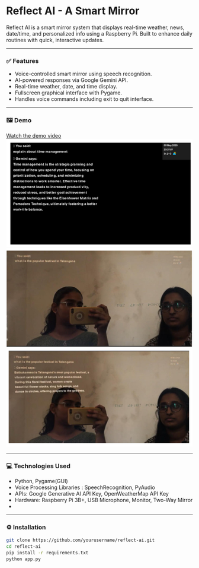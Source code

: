 # Reflect AI - A Smart Mirror

Reflect AI is a smart mirror system that displays real-time weather, news, date/time, and personalized info using a Raspberry Pi. Built to enhance daily routines with quick, interactive updates.

---

### ✅ Features

- Voice-controlled smart mirror using speech recognition.
- AI-powered responses via Google Gemini API.
- Real-time weather, date, and time display.
- Fullscreen graphical interface with Pygame.
- Handles voice commands including exit to quit interface.

---

### 🖼️ Demo

[Watch the demo video](https://drive.google.com/file/d/1-1IoBSU_Me0rmJPWWyJdY9lx7j7Qhgse/view?usp=sharing)
![Smart Mirror Screenshot](images/display-showing-date,time,weather,and-AI-response.png)
![Smart Mirror Screenshot](images/Query-displayed-on-the-two-way-mirror.png)
![Smart Mirror Screenshot](images/Gemini-response-on-mirror-display.png)

---

### 💻 Technologies Used

- Python, Pygame(GUI)
- Voice Processing Libraries : SpeechRecognition, PyAudio
- APIs: Google Generative AI API Key, OpenWeatherMap API Key
- Hardware: Raspberry Pi 3B+, USB Microphone, Monitor, Two-Way Mirror
- 
---

### ⚙️ Installation

```bash
git clone https://github.com/yourusername/reflect-ai.git
cd reflect-ai
pip install -r requirements.txt
python app.py
